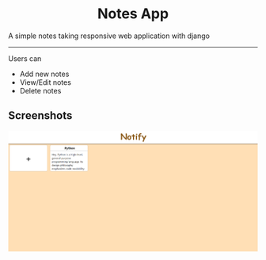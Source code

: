 # <div align="center">Notes App<div>

A simple notes taking responsive web application with django

---
 Users can
 - Add new notes
 - View/Edit notes
 - Delete notes

## Screenshots

![App Screenshot](https://github.com/Naitik-Soni/Notes/blob/main/App%20screnn%20shot.png)
